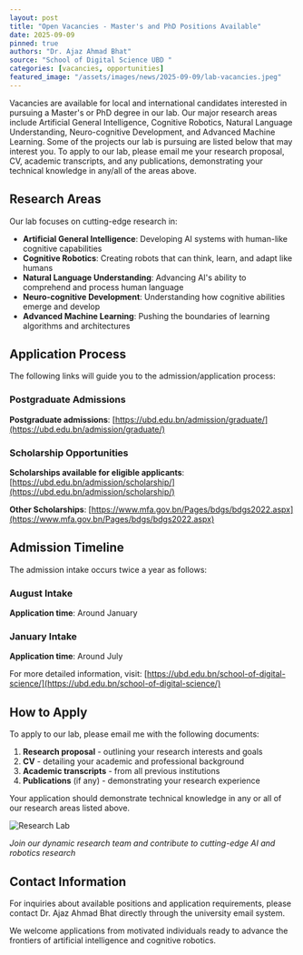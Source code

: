 ```yaml
---
layout: post
title: "Open Vacancies - Master's and PhD Positions Available"
date: 2025-09-09
pinned: true
authors: "Dr. Ajaz Ahmad Bhat"
source: "School of Digital Science UBD "
categories: [vacancies, opportunities]
featured_image: "/assets/images/news/2025-09-09/lab-vacancies.jpeg"
---
```


Vacancies are available for local and international candidates interested in pursuing a Master's or PhD degree in our lab. Our major research areas include Artificial General Intelligence, Cognitive Robotics, Natural Language Understanding, Neuro-cognitive Development, and Advanced Machine Learning. Some of the projects our lab is pursuing are listed below that may interest you. To apply to our lab, please email me your research proposal, CV, academic transcripts, and any publications, demonstrating your technical knowledge in any/all of the areas above.

## Research Areas

Our lab focuses on cutting-edge research in:

- **Artificial General Intelligence**: Developing AI systems with human-like cognitive capabilities
- **Cognitive Robotics**: Creating robots that can think, learn, and adapt like humans
- **Natural Language Understanding**: Advancing AI's ability to comprehend and process human language
- **Neuro-cognitive Development**: Understanding how cognitive abilities emerge and develop
- **Advanced Machine Learning**: Pushing the boundaries of learning algorithms and architectures

## Application Process

The following links will guide you to the admission/application process:

### Postgraduate Admissions
**Postgraduate admissions**: [https://ubd.edu.bn/admission/graduate/](https://ubd.edu.bn/admission/graduate/)

### Scholarship Opportunities
**Scholarships available for eligible applicants**: [https://ubd.edu.bn/admission/scholarship/](https://ubd.edu.bn/admission/scholarship/)

**Other Scholarships**: [https://www.mfa.gov.bn/Pages/bdgs/bdgs2022.aspx](https://www.mfa.gov.bn/Pages/bdgs/bdgs2022.aspx)

## Admission Timeline

The admission intake occurs twice a year as follows:

### August Intake
**Application time**: Around January

### January Intake  
**Application time**: Around July

For more detailed information, visit: [https://ubd.edu.bn/school-of-digital-science/](https://ubd.edu.bn/school-of-digital-science/)

## How to Apply

To apply to our lab, please email me with the following documents:

1. **Research proposal** - outlining your research interests and goals
2. **CV** - detailing your academic and professional background
3. **Academic transcripts** - from all previous institutions
4. **Publications** (if any) - demonstrating your research experience

Your application should demonstrate technical knowledge in any or all of our research areas listed above.

![Research Lab](/assets/images/news/2025-09-09/lab-vacancies.jpeg)

*Join our dynamic research team and contribute to cutting-edge AI and robotics research*

## Contact Information

For inquiries about available positions and application requirements, please contact Dr. Ajaz Ahmad Bhat directly through the university email system.

We welcome applications from motivated individuals ready to advance the frontiers of artificial intelligence and cognitive robotics.